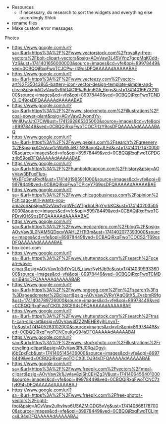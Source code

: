   - Resources
     - If necessary, do research to sort the widgets and everything else accordingly Shlok
   - rename files
   - Make custom error messages





Photos
   - https://www.google.com/url?sa=i&url=https%3A%2F%2Fwww.vectorstock.com%2Froyalty-free-vectors%2Fbolt-clipart-vectors&psig=AOvVaw3L45VYnz7gqpMqKCdd-YzS&ust=1741401656000000&source=images&cd=vfe&opi=89978449&ved=0CBQQjRxqFwoTCJCPw-r49osDFQAAAAAdAAAAABAE
   - https://www.google.com/url?sa=i&url=https%3A%2F%2Fwww.vecteezy.com%2Fvector-art%2F35043865-battery-icon-vector-design-template-simple-and-clean&psig=AOvVaw0vR5D4C1PkJ6dm6G5_6pgs&ust=1741401667321000&source=images&cd=vfe&opi=89978449&ved=0CBQQjRxqFwoTCNDCi_D49osDFQAAAAAdAAAAABAE
   - https://www.google.com/url?sa=i&url=https%3A%2F%2Fwww.istockphoto.com%2Fillustrations%2Fcoal-power-plant&psig=AOvVaw2JyondYv-WnIlUwJJtC7CW&ust=1741392865335000&source=images&cd=vfe&opi=89978449&ved=0CBQQjRxqFwoTCOC7rIzY9osDFQAAAAAdAAAAABAQ
   - https://www.google.com/url?sa=i&url=https%3A%2F%2Fwww.pexels.com%2Fsearch%2Fgreenery%2F&psig=AOvVaw1zWbWu5B7jN39aqoQvJLFd&ust=1741401714700000&source=images&cd=vfe&opi=89978449&ved=0CBQQjRxqFwoTCPDGz4b59osDFQAAAAAdAAAAABAE
   - https://www.google.com/url?sa=i&url=https%3A%2F%2Fhumboldtcapcon.com%2Fhistory&psig=AOvVaw3BFuxFIup-WxEFc3msRvdf&ust=1741401995911000&source=images&cd=vfe&opi=89978449&ved=0CBAQjRxqFwoTCPicyY769osDFQAAAAAdAAAAABAE
   - https://www.google.com/url?sa=i&url=https%3A%2F%2Fwww.chicagobusiness.com%2Fopinion%2Fchicago-still-wants-you-amazon&psig=AOvVaw1yqIWFcWTpr6oLBgYyrkKC&ust=1741402035058000&source=images&cd=vfe&opi=89978449&ved=0CBAQjRxqFwoTCPDrvKH69osDFQAAAAAdAAAAABAE
   - https://www.google.com/url?sa=i&url=https%3A%2F%2Fwww.medcardpro.com%2Fblog%2F&psig=AOvVaw3L0NAM5QDpqvWAHLZHTt3m&ust=1741402077393000&source=images&cd=vfe&opi=89978449&ved=0CBAQjRxqFwoTCOCS2rT69osDFQAAAAAdAAAAABAE
   - boxicons.com
   - https://www.google.com/url?sa=i&url=https%3A%2F%2Fwww.shutterstock.com%2Fsearch%2Focean-wave-clipart&psig=AOvVaw1p3dYyQL6_riawrNyHJb9c&ust=1741403999336000&source=images&cd=vfe&opi=89978449&ved=0CBQQjRxqFwoTCMDsisiB94sDFQAAAAAdAAAAABAR
   - https://www.google.com/url?sa=i&url=https%3A%2F%2Fwww.pngegg.com%2Fen%2Fsearch%3Fq%3Dspeedometer%2Bclipart&psig=AOvVaw2VRyYAgO6tX5_ZvsbmR9fg&ust=1741404789726000&source=images&cd=vfe&opi=89978449&ved=0CBQQjRxqFwoTCKDL28CE94sDFQAAAAAdAAAAABAE
   - https://www.google.com/url?sa=i&url=https%3A%2F%2Fwww.shutterstock.com%2Fsearch%2Ftrash-can-clip-art&psig=AOvVaw3lZZ2MEHEKyjhLnvnT-tfp&ust=1741405283102000&source=images&cd=vfe&opi=89978449&ved=0CBQQjRxqFwoTCNCouKyG94sDFQAAAAAdAAAAABAI
   - https://www.google.com/url?sa=i&url=https%3A%2F%2Fwww.istockphoto.com%2Fillustrations%2Frecycling-clipart&psig=AOvVaw3PtJ0RqJDgyj-j6bEpxFcb&ust=1741405145436000&source=images&cd=vfe&opi=89978449&ved=0CBQQjRxqFwoTCICX3LOJ94sDFQAAAAAdAAAAABAE
   - https://www.google.com/url?sa=i&url=https%3A%2F%2Fwww.freepik.com%2Fvectors%2Fmeal-clipart&psig=AOvVaw2k1jJwIav8ziSItCEHZg3V&ust=1741406456401000&source=images&cd=vfe&opi=89978449&ved=0CBQQjRxqFwoTCNC7ztyK94sDFQAAAAAdAAAAABAJ
   - https://www.google.com/url?sa=i&url=https%3A%2F%2Fwww.freepik.com%2Ffree-photos-vectors%2Fright-foot&psig=AOvVaw2ulhvIwo6USAZMiGDG5vVg&ust=1741406681787000&source=images&cd=vfe&opi=89978449&ved=0CBQQjRxqFwoTCLjmosiL94sDFQAAAAAdAAAAABAJ